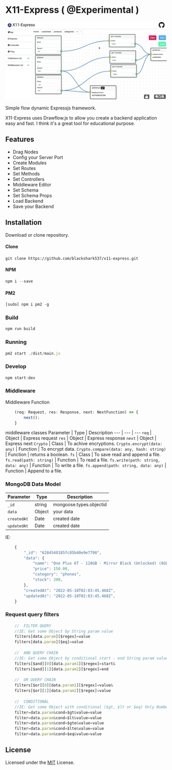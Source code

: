 # X11-Express ( @Experimental )

![Demo](https://github.com/blackshark537/x11-express/raw/master/public/x11/imgs/demo.png)

Simple flow dynamic Expressjs framework.

X11-Express uses Drawflow.js to allow you create a backend application easy and fast. I think it's a great tool for educational purpose.

## Features
- Drag Nodes
- Config your Server Port
- Create Modules
- Set Routes
- Set Methods
- Set Controllers
- Middleware Editor
- Set Schema
- Set Schema Props
- Load Backend
- Save your Backend

## Installation
Download or clone repository.

#### Clone
`git clone https://github.com/blackshark537/x11-express.git`

#### NPM
```javascript
npm i --save
```

#### PM2
```javascript
[sudo] npm i pm2 -g
```
### Build
```javascript
npm run build
```

### Running
```javascript
pm2 start ./dist/main.js
```

### Develop
```javascript
npm start:dev
```

### Middleware
Middleware Function
```javascript
    (req: Request, res: Response, next: NextFunction) => {
        next();
    }
```

middleware classes
Parameter | Type | Description
--- | --- | ---
`req` | Object | Express request
`res` | Object | Express response
`next` | Object | Express next
`Crypto` | Class | To achive encryptions.
`Crypto.encrypt(data: any)` | Function | To encrypt data.
`Crypto.compare(data: any, hash: string)` | Function | returns a boolean.
`fs` | Class | To save read and append a file.
`fs.read(path: string)` | Function | To read a file.
`fs.write(path: string, data: any)` | Function | To write a file.
`fs.append(path: string, data: any)` | Function | Append to a file.

### MongoDB Data Model
Parameter | Type | Description
--- | --- | ---
`_id` | string | mongoose.types.objectid
`data` | Object | your data
`createdAt` | Date | created date 
`updatedAt` | Date | created date 

IE:
```javascript
    {
        "_id": "6284540185fc85b40e9e7798",
        "data": {
            "name": "One Plus 6T - 128GB - Mirror Black (Unlocked) (8GB RAM)",
            "price": 150.00,
            "category": "phones",
            "stock": 200,
        },
        "createdAt": "2022-05-18T02:03:45.468Z",
        "updatedAt": "2022-05-18T02:03:45.468Z",
    }
```
### Request query filters
```javascript
    //  FILTER QUERY
    //IE: Get some Object by String param value
    filters[data.param][$regex]=value
    filters[data.param][$eq]=value
    
    //  AND QUERY CHAIN
    //IE: Get some Object by conditional start - end String param value
    filters[$and][0][data.param1][$regex]=start&
    filters[$and][1][data.param2][$regex]=end

    //  OR QUERY CHAIN
    filters[$or][0][data.param1][$regex]=value&
    filters[$or][1][data.param2][$regex]=value

    //  CONDITIONAL
    //IE: Get some Object with conditional ($gt, $lt or $eq) Only Numbers and Boolean param values.
    filter=data.param&cond=$gt&value=value
    filter=data.param&cond=$lt&value=value
    filter=data.param&cond=$gte&value=value
    filter=data.param&cond=$lte&value=value
    filter=data.param&cond=$eq&value=value
```

## License

Licensed under the [MIT](LICENSE) License.
